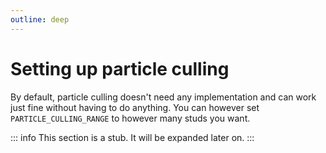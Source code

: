 ```yaml
---
outline: deep
---
```


# Setting up particle culling

By default, particle culling doesn't need any implementation and can work just fine without having to do anything. You can however set `PARTICLE_CULLING_RANGE` to however many studs you want.

::: info
 This section is a stub. It will be expanded later on.
:::
